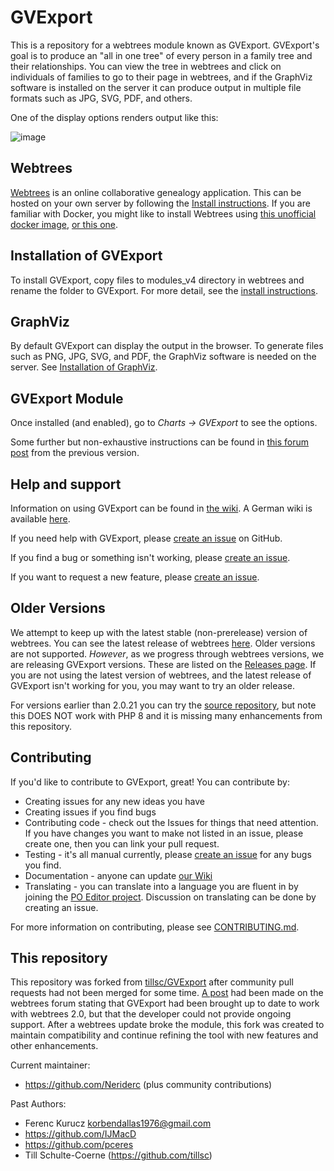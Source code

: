 GVExport
========

This is a repository for a webtrees module known as GVExport. GVExport's goal is to produce an "all in one tree" of every person in a family tree and their relationships. You can view the tree in webtrees and click on individuals of families to go to their page in webtrees, and if the GraphViz software is installed on the server it can produce output in multiple file formats such as JPG, SVG, PDF, and others.

One of the display options renders output like this:

![image](https://user-images.githubusercontent.com/89974636/188861665-e2578650-071e-46fa-a935-e510ae28c617.png)

Webtrees
--------

[Webtrees](https://webtrees.net/) is an online collaborative genealogy application. This can be hosted on your own server by following the [Install instructions](https://webtrees.net/install/). If you are familiar with Docker, you might like to install Webtrees using [this unofficial docker image](https://hub.docker.com/r/nathanvaughn/webtrees), [or this one](https://github.com/H2CK/webtrees).

Installation of GVExport
------------

To install GVExport, copy files to modules_v4 directory in webtrees and rename the folder to GVExport. For more detail, see the [install instructions](https://github.com/Neriderc/GVExport/wiki/Installing-the-module).

GraphViz
--------

By default GVExport can display the output in the browser. To generate files such as PNG, JPG, SVG, and PDF, the GraphViz software is needed on the server. See [Installation of GraphViz](https://github.com/Neriderc/GVExport/wiki/Installation-of-GraphViz).

GVExport Module
---------------

Once installed (and enabled), go to *Charts -> GVExport* to see the options.

Some further but non-exhaustive instructions can be found in [this forum post](https://www.webtrees.net/index.php/en/forum/4-customising/35801-display-complex-all-in-on-tree-with-gvexport?start=0) from the previous version.

Help and support
----------------

Information on using GVExport can be found in [the wiki](https://github.com/Neriderc/GVExport/wiki). A German wiki is available [here](https://wiki.genealogy.net/Webtrees_Handbuch/Anleitung_f%C3%BCr_Webmaster/Erweiterungsmodule/GVExport).

If you need help with GVExport, please [create an issue](https://github.com/Neriderc/GVExport/issues) on GitHub.

If you find a bug or something isn't working, please [create an issue](https://github.com/Neriderc/GVExport/issues).

If you want to request a new feature, please [create an issue](https://github.com/Neriderc/GVExport/issues).

Older Versions
--------------

We attempt to keep up with the latest stable (non-prerelease) version of webtrees. You can see the latest release of webtrees [here](https://github.com/fisharebest/webtrees/releases). Older versions are not supported. *However*, as we progress through webtrees versions, we are releasing GVExport versions. These are listed on the [Releases page](https://github.com/Neriderc/GVExport/releases). If you are not using the latest version of webtrees, and the latest release of GVExport isn't working for you, you may want to try an older release.

For versions earlier than 2.0.21 you can try the [source repository](https://github.com/tillsc/GVExport), but note this DOES NOT work with PHP 8 and it is missing many enhancements from this repository.

Contributing
------------

If you'd like to contribute to GVExport, great! You can contribute by:

- Creating issues for any new ideas you have
- Creating issues if you find bugs
- Contributing code - check out the Issues for things that need attention. If you have changes you want to make not listed in an issue, please create one, then you can link your pull request.
- Testing - it's all manual currently, please [create an issue](https://github.com/Neriderc/GVExport/issues) for any bugs you find.
- Documentation - anyone can update [our Wiki](https://github.com/Neriderc/GVExport/wiki)
- Translating - you can translate into a language you are fluent in by joining the [PO Editor project](https://poeditor.com/join/project/YqPRBXZnlf). Discussion on translating can be done by creating an issue.

For more information on contributing, please see [CONTRIBUTING.md](https://github.com/Neriderc/GVExport/blob/master/CONTRIBUTING.md).

This repository
---------------
This repository was forked from [tillsc/GVExport](https://github.com/tillsc/GVExport) after community pull requests had not been merged for some time. [A post](https://www.webtrees.net/index.php/en/forum/4-customising/35801-display-complex-all-in-on-tree-with-gvexport) had been made on the webtrees forum stating that GVExport had been brought up to date to work with webtrees 2.0, but that the developer could not provide ongoing support. After a webtrees update broke the module, this fork was created to maintain compatibility and continue refining the tool with new features and other enhancements.

Current maintainer:
 - https://github.com/Neriderc
(plus community contributions)

Past Authors:

 - Ferenc Kurucz <korbendallas1976@gmail.com>
 - https://github.com/IJMacD
 - https://github.com/pceres
 - Till Schulte-Coerne (https://github.com/tillsc)
